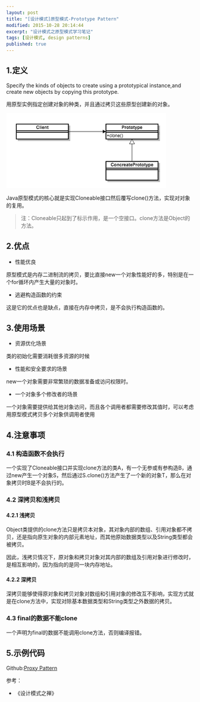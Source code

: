 ```yaml
---
layout: post
title: "[设计模式]原型模式-Prototype Pattern"
modified: 2015-10-28 20:14:44
excerpt: "设计模式之原型模式学习笔记"
tags: [设计模式, design patterns]
published: true
---
```


## 1.定义
Specify the kinds of objects to create using a prototypical instance,and create new objects by copying this prototype.

用原型实例指定创建对象的种类，并且通过拷贝这些原型创建新的对象。

![通用类图](https://raw.githubusercontent.com/chiemy/JavaDesignPatterns/master/PrototypePattern/prototype01.png)

Java原型模式的核心就是实现Cloneable接口然后覆写clone()方法，实现对对象的复用。

> 注：Cloneable只起到了标示作用，是一个空接口。clone方法是Object的方法。

## 2.优点

- 性能优良

原型模式是内存二进制流的拷贝，要比直接new一个对象性能好的多，特别是在一个for循环内产生大量的对象时。

- 逃避构造函数的约束

这是它的优点也是缺点，直接在内存中拷贝，是不会执行构造函数的。

## 3.使用场景

- 资源优化场景

类的初始化需要消耗很多资源的时候

- 性能和安全要求的场景

new一个对象需要非常繁琐的数据准备或访问权限时。

- 一个对象多个修改者的场景

一个对象需要提供给其他对象访问，而且各个调用者都需要修改其值时，可以考虑用原型模式拷贝多个对象供调用者使用

## 4.注意事项

### 4.1 构造函数不会执行
一个实现了Cloneable接口并实现clone方法的类A，有一个无参或有参构造B，通过new产生一个对象S，然后通过S.clone()方法产生了一个新的对象T，那么在对象拷贝时B是不会执行的。

### 4.2 深拷贝和浅拷贝

#### 4.2.1 浅拷贝
Object类提供的clone方法只是拷贝本对象，其对象内部的数组、引用对象都不拷贝，还是指向原生对象的内部元素地址，而其他原始数据类型以及String类型都会被拷贝。

因此，浅拷贝情况下，原对象和拷贝对象对其内部的数组及引用对象进行修改时，是相互影响的，因为指向的是同一块内存地址。

#### 4.2.2 深拷贝
深拷贝能够使得原对象和拷贝对象对数组和引用对象的修改互不影响，实现方式就是在clone方法中，实现对除基本数据类型和String类型之外数据的拷贝。

### 4.3 final的数据不能clone

一个声明为final的数据不能调用clone方法，否则编译报错。

## 5.示例代码

Github:[Proxy Pattern](https://github.com/chiemy/JavaDesignPatterns/tree/master/PrototypePattern)

参考：

- 《设计模式之禅》

